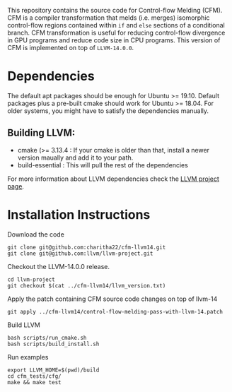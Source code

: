 This repository contains the source code for Control-flow Melding (CFM). CFM is a compiler transformation that melds (i.e. merges) isomorphic control-flow regions contained within `if` and `else` sections of a conditional branch. CFM transformation is useful for reducing control-flow divergence in GPU programs and reduce code size in CPU programs. This version of CFM is implemented on top of `LLVM-14.0.0`.

# Dependencies

The default apt packages should be enough for Ubuntu >= 19.10. Default packages plus a pre-built cmake should work for Ubuntu >= 18.04. For older systems, you might have to satisfy the dependencies manually.

## Building LLVM:
* cmake (>= 3.13.4 : If your cmake is older than that, install a newer version maually and add it to your path.
* build-essential : This will pull the rest of the dependencies

For more information about LLVM dependencies check the [LLVM project page](https://llvm.org/docs/GettingStarted.html#software).

# Installation Instructions

Download the code
```
git clone git@github.com:charitha22/cfm-llvm14.git
git clone git@github.com:llvm/llvm-project.git
```

Checkout the LLVM-14.0.0 release.
```
cd llvm-project
git checkout $(cat ../cfm-llvm14/llvm_version.txt)
```

Apply the patch containing CFM source code changes on top of llvm-14
```
git apply ../cfm-llvm14/control-flow-melding-pass-with-llvm-14.patch
```

Build LLVM
```
bash scripts/run_cmake.sh 
bash scripts/build_install.sh
```

Run examples
```
export LLVM_HOME=$(pwd)/build
cd cfm_tests/cfg/
make && make test
```


